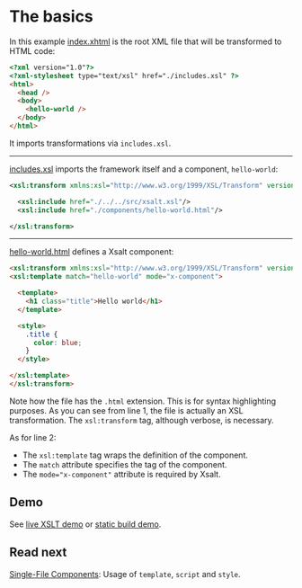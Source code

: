# The basics

In this example [index.xhtml](./index.xhtml) is the root XML file that will be transformed to HTML code:
```html
<?xml version="1.0"?>
<?xml-stylesheet type="text/xsl" href="./includes.xsl" ?>
<html>
  <head />
  <body>
    <hello-world />
  </body>
</html>
```

It imports transformations via `includes.xsl`.

---

[includes.xsl](./includes.xsl) imports the framework itself and a component, `hello-world`:
```xml
<xsl:transform xmlns:xsl="http://www.w3.org/1999/XSL/Transform" version="1.0">

  <xsl:include href="./../../src/xsalt.xsl"/>
  <xsl:include href="./components/hello-world.html"/>

</xsl:transform>
```

---

[hello-world.html](./components/hello-world.html) defines a Xsalt component:
```html
<xsl:transform xmlns:xsl="http://www.w3.org/1999/XSL/Transform" version="1.0">
<xsl:template match="hello-world" mode="x-component">

  <template>
    <h1 class="title">Hello world</h1>
  </template>

  <style>
    .title {
      color: blue;
    }
  </style>

</xsl:template>
</xsl:transform>
```

Note how the file has the `.html` extension. This is for syntax highlighting purposes. As you can see from line 1, the file is actually an XSL transformation. The `xsl:transform` tag, although verbose, is necessary.

As for line 2:
- The `xsl:template` tag wraps the definition of the component.
- The `match` attribute specifies the tag of the component.
- The `mode="x-component"` attribute is required by Xsalt.

## Demo

See [live XSLT demo](https://raw.githack.com/francescozaniol/xsalt/master/examples/basic/index.xhtml) or [static build demo](https://raw.githack.com/francescozaniol/xsalt/master/examples/basic/build.html).

## Read next

[Single-File Components](../sfc): Usage of `template`, `script` and `style`.